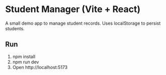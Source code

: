 # Student Manager (Vite + React)

A small demo app to manage student records. Uses localStorage to persist students.

## Run

1. npm install
2. npm run dev
3. Open http://localhost:5173
